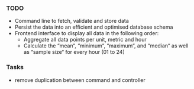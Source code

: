 ### TODO

- Command line to fetch, validate and store data
- Persist the data into an efficient and optimised database schema
- Frontend interface to display all data in the following order:
    - Aggregate all data points per unit, metric and hour
    - Calculate the “mean“, “minimum“, “maximum“, and “median“ as well as “sample size“ for every hour (01 to 24)    

### Tasks

- remove duplication between command and controller


